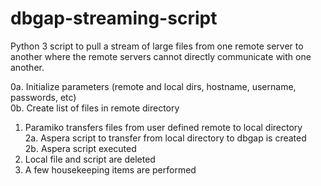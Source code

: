 # dbgap-streaming-script  
Python 3 script to pull a stream of large files from one remote server to another where the remote servers cannot directly communicate with one another.  

0a. Initialize parameters (remote and local dirs, hostname, username, passwords, etc)  
0b. Create list of files in remote directory    
1. Paramiko transfers files from user defined remote to local directory  
2a. Aspera script to transfer from local directory to dbgap is created  
2b. Aspera script executed  
3. Local file and script are deleted  
4. A few housekeeping items are performed  

